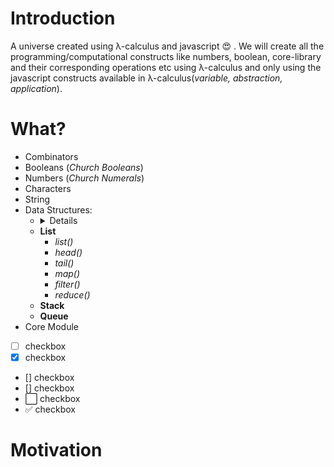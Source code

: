 # Introduction
A universe created using λ-calculus and javascript 😍 . We will create all the programming/computational constructs like numbers, boolean, core-library and their corresponding operations etc using λ-calculus and only using the javascript constructs available in λ-calculus(*variable, abstraction, application*).

# What?
* Combinators
* Booleans (*Church Booleans*)
* Numbers (*Church Numerals*)
* Characters
* String
* Data Structures:
    * <details>**Pair**<br/>
        * *pair()*
        * *fst()*
        * *snd()*
        * *phi()*
        </details>
    * **List**
        * *list()*
        * *head()*
        * *tail()*
        * *map()*
        * *filter()*
        * *reduce()*
    * **Stack**
    * **Queue**
* Core Module
- [ ] checkbox
- [x] checkbox
- [] checkbox
- [] checkbox
- ⬜️ checkbox
- ✅ checkbox
# Motivation